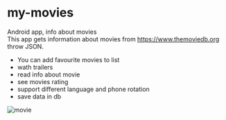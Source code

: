 # my-movies
Android app, info about movies <br>
This app gets information about movies from https://www.themoviedb.org throw JSON.
- You can add favourite movies to list
- wath trailers
- read info about movie
- see movies rating
- support different language and phone rotation
- save data in db

![movie](https://user-images.githubusercontent.com/76641018/184267893-f81fa45b-1f12-4acd-994e-1ff3682e9eda.png)
